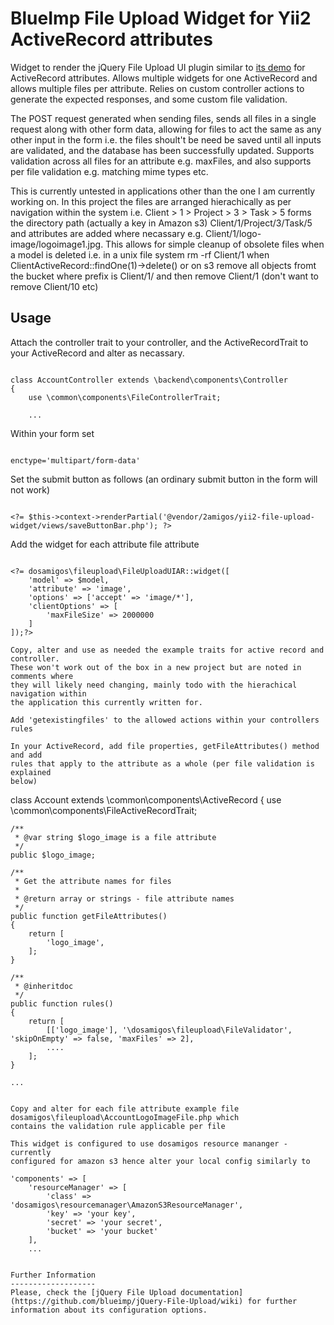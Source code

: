 BlueImp File Upload Widget for Yii2 ActiveRecord attributes
===========================================================

Widget to render the jQuery File Upload UI plugin similar to 
[its demo](http://blueimp.github.io/jQuery-File-Upload/index.html)
for ActiveRecord attributes. Allows multiple widgets for one ActiveRecord
and allows multiple files per attribute. Relies on custom controller
actions to generate the expected responses, and some custom file
validation.
 
The POST request generated when sending files, sends all files in a single
request along with other form data, allowing for files to act the same as any
other input in the form i.e. the files shoult't be need be saved until all inputs are
validated, and the database has been successfully updated. Supports validation
across all files for an attribute e.g. maxFiles, and also supports per file
validation e.g. matching mime types etc.

This is currently untested in applications other than the one I am currently
working on. In this project the files are arranged hierachically as per navigation
within the system i.e. Client > 1 > Project > 3 > Task > 5 forms the directory
path (actually a key in Amazon s3) Client/1/Project/3/Task/5 and attributes are
added where necassary e.g. Client/1/logo-image/logoimage1.jpg. This allows for simple
cleanup of obsolete files when a model is deleted i.e. in a unix file system
rm -rf Client/1 when ClientActiveRecord::findOne(1)->delete() or on s3 remove
all objects fromt the bucket where prefix is Client/1/ and then remove Client/1
(don't want to remove Client/10 etc)

Usage
-----

Attach the controller trait to your controller, and the ActiveRecordTrait to your
ActiveRecord and alter as necassary.

```

class AccountController extends \backend\components\Controller
{
    use \common\components\FileControllerTrait;
    
    ...

```

Within your form set

```

enctype='multipart/form-data'

```

Set the submit button as follows (an ordinary submit button in the form will not work)

```

<?= $this->context->renderPartial('@vendor/2amigos/yii2-file-upload-widget/views/saveButtonBar.php'); ?>

```

Add the widget for each attribute file attribute

```

<?= dosamigos\fileupload\FileUploadUIAR::widget([
    'model' => $model,
    'attribute' => 'image',
    'options' => ['accept' => 'image/*'],
    'clientOptions' => [
        'maxFileSize' => 2000000
    ]
]);?>

Copy, alter and use as needed the example traits for active record and controller.
These won't work out of the box in a new project but are noted in comments where
they will likely need changing, mainly todo with the hierachical navigation within
the application this currently written for.

Add 'getexistingfiles' to the allowed actions within your controllers rules

In your ActiveRecord, add file properties, getFileAttributes() method and add
rules that apply to the attribute as a whole (per file validation is explained
below)

```
class Account extends \common\components\ActiveRecord
{
    use \common\components\FileActiveRecordTrait;

    /**
     * @var string $logo_image is a file attribute
     */
    public $logo_image;

    /**
     * Get the attribute names for files
     *
     * @return array or strings - file attribute names
     */
    public function getFileAttributes()
    {
        return [
            'logo_image',
        ];
    }

    /**
     * @inheritdoc
     */
    public function rules()
    {
        return [
            [['logo_image'], '\dosamigos\fileupload\FileValidator', 'skipOnEmpty' => false, 'maxFiles' => 2],
            ....
        ];
    }

    ...

```

Copy and alter for each file attribute example file dosamigos\fileupload\AccountLogoImageFile.php which
contains the validation rule applicable per file

This widget is configured to use dosamigos resource mananger - currently
configured for amazon s3 hence alter your local config similarly to

```

    'components' => [
        'resourceManager' => [
            'class' => 'dosamigos\resourcemanager\AmazonS3ResourceManager',
            'key' => 'your key',
            'secret' => 'your secret',
            'bucket' => 'your bucket'
        ],
        ...

```

Further Information
-------------------
Please, check the [jQuery File Upload documentation](https://github.com/blueimp/jQuery-File-Upload/wiki) for further
information about its configuration options.
